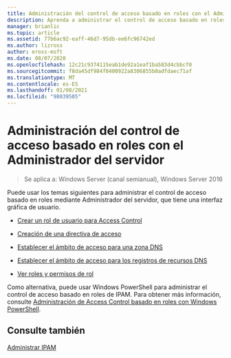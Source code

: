 ```yaml
---
title: Administración del control de acceso basado en roles con el Administrador del servidor
description: Aprenda a administrar el control de acceso basado en roles mediante Administrador del servidor, que tiene una interfaz gráfica de usuario.
manager: brianlic
ms.topic: article
ms.assetid: 77b6ac92-eaff-46d7-95db-ee6fc96742ed
ms.author: lizross
author: eross-msft
ms.date: 08/07/2020
ms.openlocfilehash: 12c21c9374115eab1de92a1eaf1ba583d4cbbcf0
ms.sourcegitcommit: f8da45df984f0400922a8306855b0adfdaec71af
ms.translationtype: MT
ms.contentlocale: es-ES
ms.lasthandoff: 01/08/2021
ms.locfileid: "98039505"
---
```

# <a name="manage-role-based-access-control-with-server-manager"></a>Administración del control de acceso basado en roles con el Administrador del servidor

>Se aplica a: Windows Server (canal semianual), Windows Server 2016

Puede usar los temas siguientes para administrar el control de acceso basado en roles mediante Administrador del servidor, que tiene una interfaz gráfica de usuario.

-   [Crear un rol de usuario para Access Control](../../technologies/ipam/Create-a-User-Role-for-Access-Control.md)

-   [Creación de una directiva de acceso](../../technologies/ipam/Create-an-Access-Policy.md)

-   [Establecer el ámbito de acceso para una zona DNS](../../technologies/ipam/Set-Access-Scope-for-a-DNS-Zone.md)

-   [Establecer el ámbito de acceso para los registros de recursos DNS](../../technologies/ipam/Set-Access-Scope-for-DNS-Resource-Records.md)

-   [Ver roles y permisos de rol](../../technologies/ipam/View-Roles-and-Role-Permissions.md)

Como alternativa, puede usar Windows PowerShell para administrar el control de acceso basado en roles de IPAM. Para obtener más información, consulte [Administración de Access Control basado en roles con Windows PowerShell](../../technologies/ipam/Manage-Role-Based-Access-Control-with-Windows-PowerShell.md).

## <a name="see-also"></a>Consulte también
[Administrar IPAM](Manage-IPAM.md)



